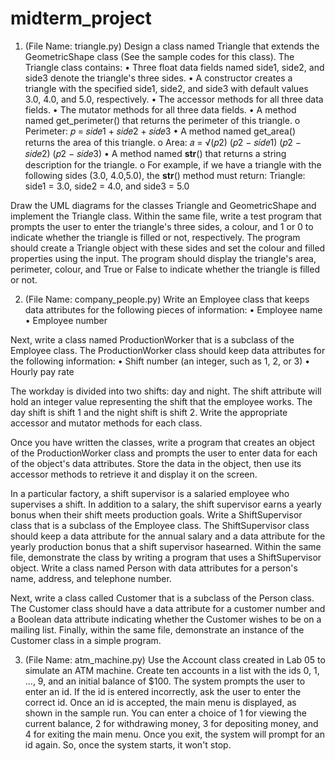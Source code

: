 # midterm_project

1) (File Name: triangle.py)
Design a class named Triangle that extends the GeometricShape class (See the sample codes for this class). The Triangle class contains:
  • Three float data fields named side1, side2, and side3 denote the triangle's three sides.
  • A constructor creates a triangle with the specified side1, side2, and side3 with default values 3.0, 4.0, and 5.0, respectively.
  • The accessor methods for all three data fields.
  • The mutator methods for all three data fields.
  • A method named get_perimeter() that returns the perimeter of this triangle.
    o Perimeter: 𝑝 = 𝑠𝑖𝑑𝑒1 + 𝑠𝑖𝑑𝑒2 + 𝑠𝑖𝑑𝑒3
  • A method named get_area() returns the area of this triangle.
    o Area: 𝑎 = √(𝑝2) (𝑝2 − 𝑠𝑖𝑑𝑒1) (𝑝2 − 𝑠𝑖𝑑𝑒2) (𝑝2 − 𝑠𝑖𝑑𝑒3)
  • A method named __str__() that returns a string description for the triangle.
    o For example, if we have a triangle with the following sides (3.0, 4.0,5.0), the __str__() method must return: Triangle: side1 = 3.0, side2 = 4.0, and side3 = 5.0

Draw the UML diagrams for the classes Triangle and GeometricShape and implement the Triangle class. 
Within the same file, write a test program that prompts the user to enter the triangle's three sides, a colour, and 1 or 0 to indicate whether the triangle is filled or not, respectively. 
The program should create a Triangle object with these sides and set the colour and filled properties using the input. 
The program should display the triangle's area, perimeter, colour, and True or False to indicate whether the triangle is filled or not.

2) (File Name: company_people.py)
Write an Employee class that keeps data attributes for the following pieces of information:
  • Employee name
  • Employee number

Next, write a class named ProductionWorker that is a subclass of the Employee class.
The ProductionWorker class should keep data attributes for the following information:
  • Shift number (an integer, such as 1, 2, or 3)
  • Hourly pay rate

The workday is divided into two shifts: day and night. 
The shift attribute will hold an integer value representing the shift that the employee works. 
The day shift is shift 1 and the night shift is shift 2. Write the appropriate accessor and mutator methods for each class.

Once you have written the classes, write a program that creates an object of the ProductionWorker class and prompts the user to enter data for each of the object's data attributes. 
Store the data in the object, then use its accessor methods to retrieve it and display it on the screen.

In a particular factory, a shift supervisor is a salaried employee who supervises a shift. 
In addition to a salary, the shift supervisor earns a yearly bonus when their shift meets production goals. 
Write a ShiftSupervisor class that is a subclass of the Employee class. 
The ShiftSupervisor class should keep a data attribute for the annual salary and a data attribute for the yearly production bonus that a shift supervisor hasearned. 
Within the same file, demonstrate the class by writing a program that uses a ShiftSupervisor object.
Write a class named Person with data attributes for a person's name, address, and telephone number. 

Next, write a class called Customer that is a subclass of the Person class. 
The Customer class should have a data attribute for a customer number and a Boolean data attribute indicating whether the Customer wishes to be on a mailing list. 
Finally, within the same file, demonstrate an instance of the Customer
class in a simple program.

3) (File Name: atm_machine.py)
Use the Account class created in Lab 05 to simulate an ATM machine.
Create ten accounts in a list with the ids 0, 1, ..., 9, and an initial balance of $100.
The system prompts the user to enter an id. If the id is entered incorrectly, ask the user to enter the correct id.
Once an id is accepted, the main menu is displayed, as shown in the sample run.
You can enter a choice of 1 for viewing the current balance, 2 for withdrawing money, 3 for depositing money, and 4 for exiting the main menu.
Once you exit, the system will prompt for an id again. So, once the system starts, it won't stop.
